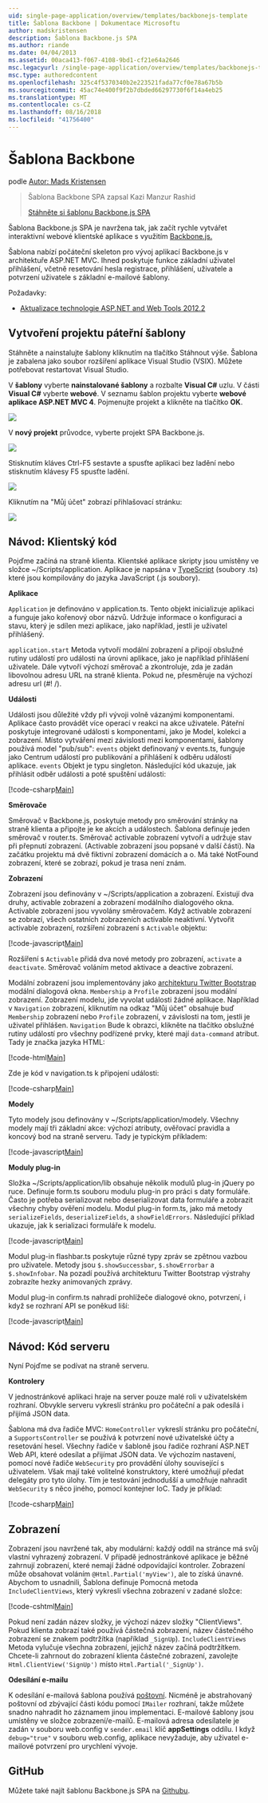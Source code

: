 ```yaml
---
uid: single-page-application/overview/templates/backbonejs-template
title: Šablona Backbone | Dokumentace Microsoftu
author: madskristensen
description: Šablona Backbone.js SPA
ms.author: riande
ms.date: 04/04/2013
ms.assetid: 00aca413-f067-4108-9bd1-cf21e64a2646
msc.legacyurl: /single-page-application/overview/templates/backbonejs-template
msc.type: authoredcontent
ms.openlocfilehash: 325c4f5370340b2e223521fada77cf0e78a67b5b
ms.sourcegitcommit: 45ac74e400f9f2b7dbded66297730f6f14a4eb25
ms.translationtype: MT
ms.contentlocale: cs-CZ
ms.lasthandoff: 08/16/2018
ms.locfileid: "41756400"
---
```

<a name="backbone-template"></a>Šablona Backbone
====================
podle [Autor: Mads Kristensen](https://github.com/madskristensen)

> Šablona Backbone SPA zapsal Kazi Manzur Rashid
> 
> [Stáhněte si šablonu Backbone.js SPA](https://go.microsoft.com/fwlink/?LinkId=293631)


Šablona Backbone.js SPA je navržena tak, jak začít rychle vytvářet interaktivní webové klientské aplikace s využitím [Backbone.js.](http://backbonejs.org/)

Šablona nabízí počáteční skeleton pro vývoj aplikací Backbone.js v architektuře ASP.NET MVC. Ihned poskytuje funkce základní uživatel přihlášení, včetně resetování hesla registrace, přihlášení, uživatele a potvrzení uživatele s základní e-mailové šablony.

Požadavky:

- [Aktualizace technologie ASP.NET and Web Tools 2012.2](https://go.microsoft.com/fwlink/?LinkId=282650)

## <a name="create-a-backbone-template-project"></a>Vytvoření projektu páteřní šablony

Stáhněte a nainstalujte šablony kliknutím na tlačítko Stáhnout výše. Šablona je zabalena jako soubor rozšíření aplikace Visual Studio (VSIX). Můžete potřebovat restartovat Visual Studio.

V **šablony** vyberte **nainstalované šablony** a rozbalte **Visual C#** uzlu. V části **Visual C#** vyberte **webové**. V seznamu šablon projektu vyberte **webové aplikace ASP.NET MVC 4**. Pojmenujte projekt a klikněte na tlačítko **OK**.

![](backbonejs-template/_static/image1.png)

V **nový projekt** průvodce, vyberte projekt SPA Backbone.js.

![](backbonejs-template/_static/image2.png)

Stisknutím kláves Ctrl-F5 sestavte a spusťte aplikaci bez ladění nebo stisknutím klávesy F5 spusťte ladění.

![](backbonejs-template/_static/image3.png)

Kliknutím na "Můj účet" zobrazí přihlašovací stránku:

![](backbonejs-template/_static/image4.png)

## <a name="walkthrough-client-code"></a>Návod: Klientský kód

Pojďme začíná na straně klienta. Klientské aplikace skripty jsou umístěny ve složce ~/Scripts/application. Aplikace je napsána v [TypeScript](http://www.typescriptlang.org/) (soubory .ts) které jsou kompilovány do jazyka JavaScript (.js soubory).

**Aplikace**

`Application` je definováno v application.ts. Tento objekt inicializuje aplikaci a funguje jako kořenový obor názvů. Udržuje informace o konfiguraci a stavu, který je sdílen mezi aplikace, jako například, jestli je uživatel přihlášený.

`application.start` Metoda vytvoří modální zobrazení a připojí obslužné rutiny událostí pro události na úrovni aplikace, jako je například přihlášení uživatele. Dále vytvoří výchozí směrovač a zkontroluje, zda je zadán libovolnou adresu URL na straně klienta. Pokud ne, přesměruje na výchozí adresu url (#! /).

**Události**

Události jsou důležité vždy při vývoji volně vázanými komponentami. Aplikace často provádět více operací v reakci na akce uživatele. Páteřní poskytuje integrované události s komponentami, jako je Model, kolekci a zobrazení. Místo vytváření mezi závislosti mezi komponentami, šablony používá model "pub/sub": `events` objekt definovaný v events.ts, funguje jako Centrum událostí pro publikování a přihlášení k odběru událostí aplikace. `events` Objekt je typu singleton. Následující kód ukazuje, jak přihlásit odběr události a poté spuštění události:

[!code-csharp[Main](backbonejs-template/samples/sample1.cs)]

**Směrovače**

Směrovač v Backbone.js, poskytuje metody pro směrování stránky na straně klienta a připojte je ke akcích a událostech. Šablona definuje jeden směrovač v router.ts. Směrovač activable zobrazení vytvoří a udržuje stav při přepnutí zobrazení. (Activable zobrazení jsou popsané v další části). Na začátku projektu má dvě fiktivní zobrazení domácích a o. Má také NotFound zobrazení, které se zobrazí, pokud je trasa není znám.

**Zobrazení**

Zobrazení jsou definovány v ~/Scripts/application a zobrazení. Existují dva druhy, activable zobrazení a zobrazení modálního dialogového okna. Activable zobrazení jsou vyvolány směrovačem. Když activable zobrazení se zobrazí, všech ostatních zobrazeních activable neaktivní. Vytvořit activable zobrazení, rozšíření zobrazení s `Activable` objektu:

[!code-javascript[Main](backbonejs-template/samples/sample2.js)]

Rozšíření s `Activable` přidá dva nové metody pro zobrazení, `activate` a `deactivate`. Směrovač voláním metod aktivace a deactive zobrazení.

Modální zobrazení jsou implementovány jako [architekturu Twitter Bootstrap](http://twitter.github.com/bootstrap/) modální dialogová okna. `Membership` a `Profile` zobrazení jsou modální zobrazení. Zobrazení modelu, jde vyvolat události žádné aplikace. Například v `Navigation` zobrazení, kliknutím na odkaz "Můj účet" obsahuje buď `Membership` zobrazení nebo `Profile` zobrazení, v závislosti na tom, jestli je uživatel přihlášen. `Navigation` Bude k obrazci, klikněte na tlačítko obslužné rutiny událostí pro všechny podřízené prvky, které mají `data-command` atribut. Tady je značka jazyka HTML:

[!code-html[Main](backbonejs-template/samples/sample3.html)]

Zde je kód v navigation.ts k připojení události:

[!code-csharp[Main](backbonejs-template/samples/sample4.cs)]

**Modely**

Tyto modely jsou definovány v ~/Scripts/application/modely. Všechny modely mají tři základní akce: výchozí atributy, ověřovací pravidla a koncový bod na straně serveru. Tady je typickým příkladem:

[!code-javascript[Main](backbonejs-template/samples/sample5.js)]

**Moduly plug-in**

Složka ~/Scripts/application/lib obsahuje několik modulů plug-in jQuery po ruce. Definuje form.ts souboru modulu plug-in pro práci s daty formuláře. Často je potřeba serializovat nebo deserializovat data formuláře a zobrazit všechny chyby ověření modelu. Modul plug-in form.ts, jako má metody `serializeFields`, `deserializeFields`, a `showFieldErrors`. Následující příklad ukazuje, jak k serializaci formuláře k modelu.

[!code-javascript[Main](backbonejs-template/samples/sample6.js)]

Modul plug-in flashbar.ts poskytuje různé typy zpráv se zpětnou vazbou pro uživatele. Metody jsou `$.showSuccessbar`, `$.showErrorbar` a `$.showInfobar`. Na pozadí používá architekturu Twitter Bootstrap výstrahy zobrazíte hezky animovaných zprávy.

Modul plug-in confirm.ts nahradí prohlížeče dialogové okno, potvrzení, i když se rozhraní API se poněkud liší:

[!code-javascript[Main](backbonejs-template/samples/sample7.js)]

## <a name="walkthrough-server-code"></a>Návod: Kód serveru

Nyní Pojďme se podívat na straně serveru.

**Kontrolery**

V jednostránkové aplikaci hraje na server pouze malé roli v uživatelském rozhraní. Obvykle serveru vykreslí stránku pro počáteční a pak odesílá i přijímá JSON data.

Šablona má dva řadiče MVC: `HomeController` vykreslí stránku pro počáteční, a `SupportsController` se používá k potvrzení nové uživatelské účty a resetování hesel. Všechny řadiče v šabloně jsou řadiče rozhraní ASP.NET Web API, které odesílat a přijímat JSON data. Ve výchozím nastavení, pomocí nové řadiče `WebSecurity` pro provádění úlohy související s uživatelem. Však mají také volitelné konstruktory, které umožňují předat delegáty pro tyto úlohy. Tím je testování jednodušší a umožňuje nahradit `WebSecurity` s něco jiného, pomocí kontejner IoC. Tady je příklad:

[!code-csharp[Main](backbonejs-template/samples/sample8.cs)]

## <a name="views"></a>Zobrazení

Zobrazení jsou navržené tak, aby modulární: každý oddíl na stránce má svůj vlastní vyhrazený zobrazení. V případě jednostránkové aplikace je běžné zahrnují zobrazení, které nemají žádné odpovídající kontroler. Zobrazení může obsahovat voláním `@Html.Partial('myView')`, ale to získá únavné. Abychom to usnadnili, Šablona definuje Pomocná metoda `IncludeClientViews`, který vykreslí všechna zobrazení v zadané složce:

[!code-cshtml[Main](backbonejs-template/samples/sample9.cshtml)]

Pokud není zadán název složky, je výchozí název složky "ClientViews". Pokud klienta zobrazí také používá částečná zobrazení, název částečného zobrazení se znakem podtržítka (například `_SignUp`). `IncludeClientViews` Metoda vylučuje všechna zobrazení, jejichž název začíná podtržítkem. Chcete-li zahrnout do zobrazení klienta částečné zobrazení, zavolejte `Html.ClientView('SignUp')` místo `Html.Partial('_SignUp')`.

**Odesílání e-mailu**

K odesílání e-mailová šablona používá [poštovní](http://aboutcode.net/postal). Nicméně je abstrahovaný poštovní od zbývající části kódu pomocí `IMailer` rozhraní, takže můžete snadno nahradit ho záznamem jinou implementaci. E-mailové šablony jsou umístěny ve složce zobrazení/e-mailů. E-mailová adresa odesílatele je zadán v souboru web.config v `sender.email` klíč **appSettings** oddílu. I když `debug="true"` v souboru web.config, aplikace nevyžaduje, aby uživatel e-mailové potvrzení pro urychlení vývoje.

## <a name="github"></a>GitHub

Můžete také najít šablonu Backbone.js SPA na [Githubu](https://github.com/kazimanzurrashid/AspNetMvcBackboneJsSpa).

